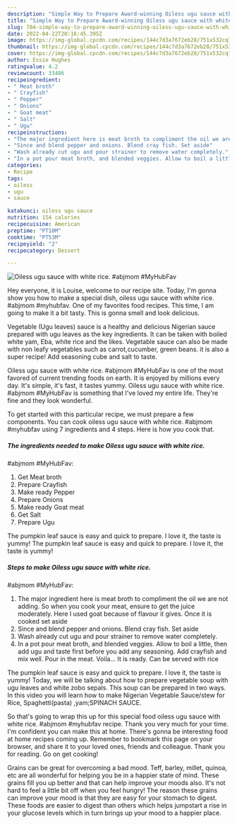 ```yaml
---
description: "Simple Way to Prepare Award-winning Oiless ugu sauce with white rice. #abjmom #MyHubFav"
title: "Simple Way to Prepare Award-winning Oiless ugu sauce with white rice. #abjmom #MyHubFav"
slug: 784-simple-way-to-prepare-award-winning-oiless-ugu-sauce-with-white-rice-abjmom-myhubfav
date: 2022-04-22T20:16:45.395Z
image: https://img-global.cpcdn.com/recipes/144c7d3a7672eb28/751x532cq70/oiless-ugu-sauce-with-white-rice-abjmom-myhubfav-recipe-main-photo.jpg
thumbnail: https://img-global.cpcdn.com/recipes/144c7d3a7672eb28/751x532cq70/oiless-ugu-sauce-with-white-rice-abjmom-myhubfav-recipe-main-photo.jpg
cover: https://img-global.cpcdn.com/recipes/144c7d3a7672eb28/751x532cq70/oiless-ugu-sauce-with-white-rice-abjmom-myhubfav-recipe-main-photo.jpg
author: Essie Hughes
ratingvalue: 4.2
reviewcount: 33486
recipeingredient:
- " Meat broth"
- " Crayfish"
- " Pepper"
- " Onions"
- " Goat meat"
- " Salt"
- " Ugu"
recipeinstructions:
- "The major ingredient here is meat broth to compliment the oil we are not adding. So when you cook your meat, ensure to get the juice moderately. Here I used goat because of flavour it gives. Once it is cooked set aside"
- "Since and blend pepper and onions. Blend cray fish. Set aside"
- "Wash already cut ugu and pour strainer to remove water completely."
- "In a pot pour meat broth, and blended veggies. Allow to boil a little, then add ugu and taste first before you add any seasoning. Add crayfish and mix well. Pour in the meat. Voila... It is ready. Can be served with rice"
categories:
- Recipe
tags:
- oiless
- ugu
- sauce

katakunci: oiless ugu sauce 
nutrition: 154 calories
recipecuisine: American
preptime: "PT10M"
cooktime: "PT53M"
recipeyield: "2"
recipecategory: Dessert

---
```



![Oiless ugu sauce with white rice.
#abjmom #MyHubFav](https://img-global.cpcdn.com/recipes/144c7d3a7672eb28/751x532cq70/oiless-ugu-sauce-with-white-rice-abjmom-myhubfav-recipe-main-photo.jpg)

Hey everyone, it is Louise, welcome to our recipe site. Today, I'm gonna show you how to make a special dish, oiless ugu sauce with white rice.
#abjmom #myhubfav. One of my favorites food recipes. This time, I am going to make it a bit tasty. This is gonna smell and look delicious.

Vegetable (Ugu leaves) sauce is a healthy and delicious Nigerian sauce prepared with ugu leaves as the key ingredients. It can be taken with boiled white yam, Eba, white rice and the likes. Vegetable sauce can also be made with non leafy vegetables such as carrot,cucumber, green beans. it is also a super recipe! Add seasoning cube and salt to taste.

Oiless ugu sauce with white rice.
#abjmom #MyHubFav is one of the most favored of current trending foods on earth. It is enjoyed by millions every day. It's simple, it's fast, it tastes yummy. Oiless ugu sauce with white rice.
#abjmom #MyHubFav is something that I've loved my entire life. They're fine and they look wonderful.


To get started with this particular recipe, we must prepare a few components. You can cook oiless ugu sauce with white rice.
#abjmom #myhubfav using 7 ingredients and 4 steps. Here is how you cook that.

<!--inarticleads1-->

##### The ingredients needed to make Oiless ugu sauce with white rice.
#abjmom #MyHubFav:

1. Get  Meat broth
1. Prepare  Crayfish
1. Make ready  Pepper
1. Prepare  Onions
1. Make ready  Goat meat
1. Get  Salt
1. Prepare  Ugu


The pumpkin leaf sauce is easy and quick to prepare. I love it, the taste is yummy! The pumpkin leaf sauce is easy and quick to prepare. I love it, the taste is yummy! 

<!--inarticleads2-->

##### Steps to make Oiless ugu sauce with white rice.
#abjmom #MyHubFav:

1. The major ingredient here is meat broth to compliment the oil we are not adding. So when you cook your meat, ensure to get the juice moderately. Here I used goat because of flavour it gives. Once it is cooked set aside
1. Since and blend pepper and onions. Blend cray fish. Set aside
1. Wash already cut ugu and pour strainer to remove water completely.
1. In a pot pour meat broth, and blended veggies. Allow to boil a little, then add ugu and taste first before you add any seasoning. Add crayfish and mix well. Pour in the meat. Voila... It is ready. Can be served with rice


The pumpkin leaf sauce is easy and quick to prepare. I love it, the taste is yummy! Today, we will be talking about how to prepare vegetable soup with ugu leaves and white zobo sepals. This soup can be prepared in two ways. In this video you will learn how to make Nigerian Vegetable Sauce/stew for Rice, Spaghetti(pasta) ,yam;SPINACH SAUCE. 

So that's going to wrap this up for this special food oiless ugu sauce with white rice.
#abjmom #myhubfav recipe. Thank you very much for your time. I'm confident you can make this at home. There's gonna be interesting food at home recipes coming up. Remember to bookmark this page on your browser, and share it to your loved ones, friends and colleague. Thank you for reading. Go on get cooking!

Grains can be great for overcoming a bad mood. Teff, barley, millet, quinoa, etc are all wonderful for helping you be in a happier state of mind. These grains fill you up better and that can help improve your moods also. It's not hard to feel a little bit off when you feel hungry! The reason these grains can improve your mood is that they are easy for your stomach to digest. These foods are easier to digest than others which helps jumpstart a rise in your glucose levels which in turn brings up your mood to a happier place.
